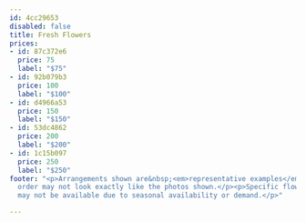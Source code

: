 ```yaml
---
id: 4cc29653
disabled: false
title: Fresh Flowers
prices:
- id: 87c372e6
  price: 75
  label: "$75"
- id: 92b079b3
  price: 100
  label: "$100"
- id: d4966a53
  price: 150
  label: "$150"
- id: 53dc4862
  price: 200
  label: "$200"
- id: 1c15b097
  price: 250
  label: "$250"
footer: "<p>Arrangements shown are&nbsp;<em>representative examples</em>&nbsp;only.</p><p>Your
  order may not look exactly like the photos shown.</p><p>Specific flowers and colours
  may not be available due to seasonal availability or demand.</p>"

---
```

